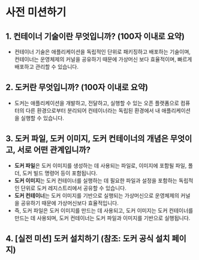 # 사전 미션하기
## 1. 컨테이너 기술이란 무엇입니까? (100자 이내로 요약)
- 컨테이너 기술은 애플리케이션을 독립적인 단위로 패키징하고 배포하는 기술이며, 컨테이너는 운영체제의 커널을 공유하기 때문에 가상머신 보다 효율적이며, 빠르게 배포하고 관리할 수 있습니다.

## 2. 도커란 무엇입니까? (100자 이내로 요약)
- 도커는 애플리케이션을 개발하고, 전달하고, 실행할 수 있는 오픈 플랫폼으로 컴퓨터의 다른 환경으로부터 분리되어 컨테이너라는 독립된 환경에서 내 애플리케이션을 실행할 수 있습니다.

## 3. 도커 파일, 도커 이미지, 도커 컨테이너의 개념은 무엇이고, 서로 어떤 관계입니까?
- <strong>도커 파일</strong>은 도커 이미지를 생성하는 데 사용되는 파일로, 이미지에 포함될 파일, 폴더, 도커 빌드 명령어 등이 포함됩니다.
- <strong>도커 이미지</strong>는 도커 컨테이너를 실행하는 데 필요한 파일과 설정을 포함하는 독립적인 단위로 도커 레지스트리에서 공유할 수 있습니다.
- <strong>도커 컨테이너</strong>는 도커 이미지를 기반으로 실행되는 가상머신으로 운영체제의 커널을 공유하기 때문에 가상머신보다 효율적입니다.
- 즉, 도커 파일은 도커 이미지를 만드는 데 사용되고, 도커 이미지는 도커 컨테이너를 만드는 데 사용되며, 도커 컨테이너는 도커 파일과 이미지를 기반으로 실행됩니다.

## 4. [실전 미션] 도커 설치하기 (참조: 도커 공식 설치 페이지)